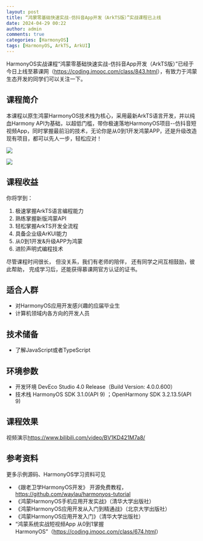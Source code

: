 ```yaml
---
layout: post
title: “鸿蒙零基础快速实战-仿抖音App开发（ArkTS版）”实战课程已上线
date: 2024-04-29 00:22
author: admin
comments: true
categories: [HarmonyOS]
tags: [HarmonyOS, ArkTS, ArkUI]
---
```



HarmonyOS实战课程“鸿蒙零基础快速实战-仿抖音App开发（ArkTS版）”已经于今日上线至慕课网（<https://coding.imooc.com/class/843.html>），有致力于鸿蒙生态开发的同学们可以关注一下。

<!-- more -->


## 课程简介


本课程以原生鸿蒙HarmonyOS技术栈为核心，采用最新ArkTS语言开发，并以纯血Harmony API为基础，以超低门槛，带你极速落地HarmonyOS项目--仿抖音短视频App，同时掌握最前沿的技术，无论你是从0到1开发鸿蒙APP，还是升级改造现有项目，都可以先人一步，轻松应对！



![](https://img1.sycdn.imooc.com/szimg/662db2ce0988720a19601000.jpg)



![](https://img1.sycdn.imooc.com/szimg/662db2c5099f0cc119601000.jpg)

## 课程收益

你将学到：

1. 极速掌握ArkTS语言编程能力
2. 熟练掌握新版鸿蒙API
3. 轻松掌握ArkTS开发全流程 
4. 具备企业级ArKUI能力 
5. 从0到1开发&升级APP为鸿蒙
6. 进阶声明式编程技术
 



尽管课程时间很长，
但没关系，我们有老师的陪伴，
还有同学之间互相鼓励，彼此帮助，
完成学习后，还能获得慕课网官方认证的证书。


## 适合人群

* 对HarmonyOS应用开发感兴趣的应届毕业生
* 计算机领域内各方向的开发人员


## 技术储备

* 了解JavaScript或者TypeScript


## 环境参数

* 开发环境 DevEco Studio 4.0 Release（Build Version: 4.0.0.600）
* 技术栈 HarmonyOS SDK 3.1.0(API 9) ；OpenHarmony SDK 3.2.13.5(API 9)

## 课程效果

视频演示<https://www.bilibili.com/video/BV1KD421M7a8/>


## 参考资料

更多示例源码、HarmonyOS学习资料可见

* 《跟老卫学HarmonyOS开发》 开源免费教程，<https://github.com/waylau/harmonyos-tutorial>
* 《鸿蒙HarmonyOS手机应用开发实战》（清华大学出版社）
* 《鸿蒙HarmonyOS应用开发从入门到精通战》（北京大学出版社）
* 《鸿蒙HarmonyOS应用开发入门》（清华大学出版社）
* “鸿蒙系统实战短视频App 从0到1掌握HarmonyOS”（<https://coding.imooc.com/class/674.html>）